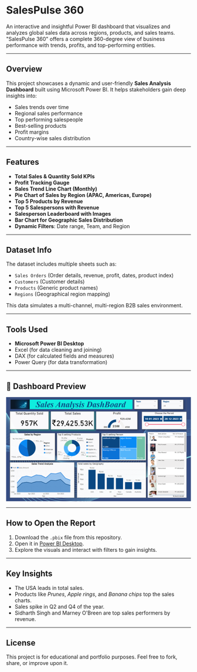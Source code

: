 
# SalesPulse 360

An interactive and insightful Power BI dashboard that visualizes and analyzes global sales data across regions, products, and sales teams. "SalesPulse 360" offers a complete 360-degree view of business performance with trends, profits, and top-performing entities.

---

## Overview

This project showcases a dynamic and user-friendly **Sales Analysis Dashboard** built using Microsoft Power BI. It helps stakeholders gain deep insights into:

- Sales trends over time
- Regional sales performance
- Top performing salespeople
- Best-selling products
- Profit margins
- Country-wise sales distribution

---

## Features

- **Total Sales & Quantity Sold KPIs**
- **Profit Tracking Gauge**
- **Sales Trend Line Chart (Monthly)**
- **Pie Chart of Sales by Region (APAC, Americas, Europe)**
- **Top 5 Products by Revenue**
- **Top 5 Salespersons with Revenue**
- **Salesperson Leaderboard with Images**
- **Bar Chart for Geographic Sales Distribution**
- **Dynamic Filters**: Date range, Team, and Region

---

## Dataset Info

The dataset includes multiple sheets such as:
- `Sales Orders` (Order details, revenue, profit, dates, product index)
- `Customers` (Customer details)
- `Products` (Generic product names)
- `Regions` (Geographical region mapping)

This data simulates a multi-channel, multi-region B2B sales environment.

---

## Tools Used

- **Microsoft Power BI Desktop**
- Excel (for data cleaning and joining)
- DAX (for calculated fields and measures)
- Power Query (for data transformation)

---

## 📸 Dashboard Preview

![Dashboard Screenshot](https://github.com/adarshms444/PowerBI_DashBoard_SalesPulse_360/blob/main/PowerBI_Dashboard.png)  

---

## How to Open the Report

1. Download the `.pbix` file from this repository.
2. Open it in [Power BI Desktop](https://powerbi.microsoft.com/desktop/).
3. Explore the visuals and interact with filters to gain insights.

---

## Key Insights

- The USA leads in total sales.
- Products like *Prunes*, *Apple rings*, and *Banana chips* top the sales charts.
- Sales spike in Q2 and Q4 of the year.
- Sidharth Singh and Marney O'Breen are top sales performers by revenue.

---

## License

This project is for educational and portfolio purposes. Feel free to fork, share, or improve upon it.

